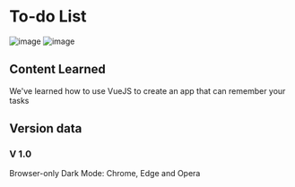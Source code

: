 # To-do List

![image](https://github.com/rodrigoespigares/to-doList/assets/94736646/f475a9c8-42d5-4439-95a6-d42650a27249)
![image](https://github.com/rodrigoespigares/to-doList/assets/94736646/e6489a2f-ee15-4b2a-b667-eb4cca5188d5)

## Content Learned
We've learned how to use VueJS to create an app that can remember your tasks

## Version data
### V 1.0
Browser-only Dark Mode: Chrome, Edge and Opera
